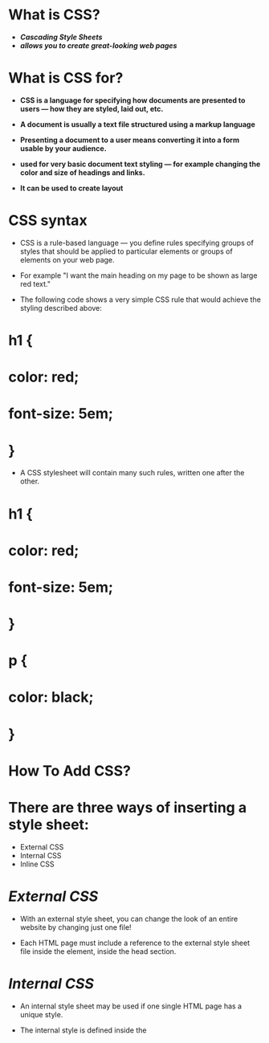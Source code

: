 # **What is CSS?**
* _**Cascading Style Sheets**_ 
* _**allows you to create great-looking web pages**_
# **What is CSS for?**
* **CSS is a language for specifying how documents are presented to users — how they are styled, laid out, etc.**

* **A document is usually a text file structured using a markup language**

* **Presenting a document to a user means converting it into a form usable by your audience.**
* **used for very basic document text styling — for example changing the color and size of headings and links.**
* **It can be used to create layout** 
# **CSS syntax**
* CSS is a rule-based language — you define rules specifying groups of styles that should be applied to particular elements or groups of elements on your web page. 
* For example "I want the main heading on my page to be shown as large red text."

* The following code shows a very simple CSS rule that would achieve the styling described above:

#  h1 {
   # color: red;
  # font-size: 5em;
# } 
* A CSS stylesheet will contain many such rules, written one after the other.

# h1 {
  #  color: red;
  # font-size: 5em;
# }

# p {
# color: black;
# }
# **How To Add CSS?**
# There are three ways of inserting a style sheet:

* External CSS
* Internal CSS
* Inline CSS
# _External CSS_
* With an external style sheet, you can change the look of an entire website by changing just one file!

* Each HTML page must include a reference to the external style sheet file inside the <link> element, inside the head section.
# _Internal CSS_
* An internal style sheet may be used if one single HTML page has a unique style.

* The internal style is defined inside the <style> element, inside the head section.
# _Inline CSS_
* An inline style may be used to apply a unique style for a single element.

* To use inline styles, add the style attribute to the relevant element. The style attribute can contain any CSS property.
 
